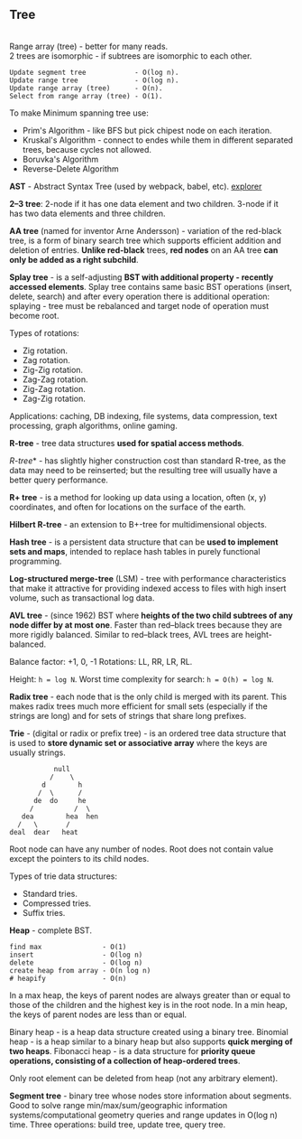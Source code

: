 Tree
-

<br>Range array (tree) - better for many reads.
<br>2 trees are isomorphic - if subtrees are isomorphic to each other.

````
Update segment tree            - O(log n).
Update range tree              - O(log n).
Update range array (tree)      - O(n).
Select from range array (tree) - O(1).
````

To make Minimum spanning tree use:
* Prim's Algorithm - like BFS but pick chipest node on each iteration.
* Kruskal's Algorithm - connect to endes while them in different separated trees, because cycles not allowed.
* Boruvka's Algorithm
* Reverse-Delete Algorithm

**AST** - Abstract Syntax Tree (used by webpack, babel, etc).
[explorer](https://astexplorer.net/)

**2–3 tree**:
2-node if it has one data element and two children.
3-node if it has two data elements and three children.

**AA tree** (named for inventor Arne Andersson) - variation of the red-black tree,
is a form of binary search tree which supports efficient addition and deletion of entries.
**Unlike red-black** trees, **red nodes** on an AA tree **can only be added as a right subchild**.

**Splay tree** - is a self-adjusting **BST with additional property - recently accessed elements**.
Splay tree contains same basic BST operations (insert, delete, search) and after every operation
there is additional operation: splaying - tree must be rebalanced and target node of operation must become root.

Types of rotations:
* Zig rotation.
* Zag rotation.
* Zig-Zig rotation.
* Zag-Zag rotation.
* Zig-Zag rotation.
* Zag-Zig rotation.

Applications: caching, DB indexing, file systems, data compression, text processing, graph algorithms, online gaming.

**R-tree** - tree data structures **used for spatial access methods**.

**R*-tree** - has slightly higher construction cost than standard R-tree,
as the data may need to be reinserted;
but the resulting tree will usually have a better query performance.

**R+ tree** - is a method for looking up data using a location, often (x, y) coordinates,
and often for locations on the surface of the earth.

**Hilbert R-tree** - an extension to B+-tree for multidimensional objects.

**Hash tree** - is a persistent data structure that can be **used to implement sets and maps**,
intended to replace hash tables in purely functional programming.

**Log-structured merge-tree** (LSM) - tree with performance characteristics that make it attractive
for providing indexed access to files with high insert volume, such as transactional log data.

**AVL tree** - (since 1962) BST where **heights of the two child subtrees of any node differ by at most one**.
Faster than red–black trees because they are more rigidly balanced.
Similar to red–black trees, AVL trees are height-balanced.

Balance factor: +1, 0, -1
Rotations: LL, RR, LR, RL.

Height: `h = log N`.
Worst time complexity for search: `h = O(h) = log N`.

**Radix tree** - each node that is the only child is merged with its parent.
This makes radix trees much more efficient for small sets
(especially if the strings are long) and for sets of strings
that share long prefixes.

**Trie** - (digital or radix or prefix tree) - is an ordered tree data structure
that is used to **store dynamic set or associative array** where the keys are usually strings.

````
           null
          /    \
        d        h
       /  \      /
      de  do     he
     /          /  \
   dea        hea  hen
  /   \       /
deal  dear   heat
````

Root node can have any number of nodes.
Root does not contain value except the pointers to its child nodes.

Types of trie data structures:
* Standard tries.
* Compressed tries.
* Suffix tries.

**Heap** - complete BST.
````
find max               - O(1)
insert                 - O(log n)
delete                 - O(log n)
create heap from array - O(n log n)
# heapify              - O(n)
````

In a max heap, the keys of parent nodes are always greater than or equal to those of the children
and the highest key is in the root node.
In a min heap, the keys of parent nodes are less than or equal.

Binary heap - is a heap data structure created using a binary tree.
Binomial heap - is a heap similar to a binary heap
but also supports **quick merging of two heaps**.
Fibonacci heap - is a data structure for **priority queue operations,
consisting of a collection of heap-ordered trees**.

Only root element can be deleted from heap (not any arbitrary element).

**Segment tree** - binary tree whose nodes store information about segments.
Good to solve range min/max/sum/geographic information systems/computational geometry
queries and range updates in O(log n) time.
Three operations: build tree, update tree, query tree.
